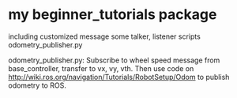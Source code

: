 # my beginner_tutorials package

including customized message
some talker, listener scripts
odometry_publisher.py

odometry_publisher.py:
Subscribe to wheel speed message from base_controller, transfer to vx, vy, vth.
Then use code on http://wiki.ros.org/navigation/Tutorials/RobotSetup/Odom to publish odometry to ROS.
